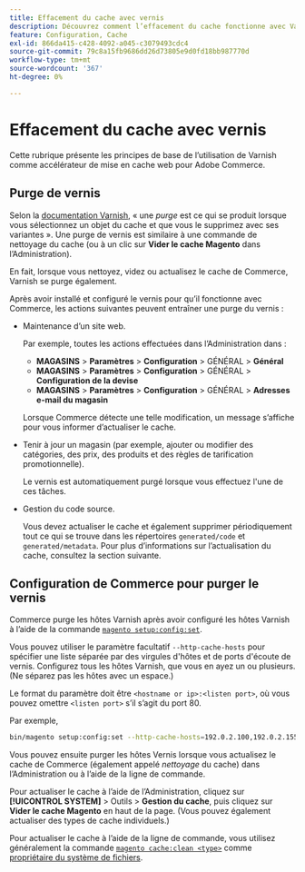 ```yaml
---
title: Effacement du cache avec vernis
description: Découvrez comment l’effacement du cache fonctionne avec Varnish et comment l’utiliser comme accélérateur de mise en cache web pour l’application Adobe Commerce.
feature: Configuration, Cache
exl-id: 866da415-c428-4092-a045-c3079493cdc4
source-git-commit: 79c8a15fb9686dd26d73805e9d0fd18bb987770d
workflow-type: tm+mt
source-wordcount: '367'
ht-degree: 0%

---
```


# Effacement du cache avec vernis

Cette rubrique présente les principes de base de l’utilisation de Varnish comme accélérateur de mise en cache web pour Adobe Commerce.

## Purge de vernis

Selon la [documentation Varnish](https://www.varnish-cache.org/docs/trunk/users-guide/purging.html), « une *purge* est ce qui se produit lorsque vous sélectionnez un objet du cache et que vous le supprimez avec ses variantes ». Une purge de vernis est similaire à une commande de nettoyage du cache (ou à un clic sur **Vider le cache Magento** dans l’Administration).

En fait, lorsque vous nettoyez, videz ou actualisez le cache de Commerce, Varnish se purge également.

Après avoir installé et configuré le vernis pour qu’il fonctionne avec Commerce, les actions suivantes peuvent entraîner une purge du vernis :

- Maintenance d’un site web.

  Par exemple, toutes les actions effectuées dans l’Administration dans :

   - **MAGASINS** > **Paramètres** > **Configuration** > GÉNÉRAL > **Général**
   - **MAGASINS** > **Paramètres** > **Configuration** > GÉNÉRAL > **Configuration de la devise**
   - **MAGASINS** > **Paramètres** > **Configuration** > GÉNÉRAL > **Adresses e-mail du magasin**

  Lorsque Commerce détecte une telle modification, un message s’affiche pour vous informer d’actualiser le cache.

- Tenir à jour un magasin (par exemple, ajouter ou modifier des catégories, des prix, des produits et des règles de tarification promotionnelle).

  Le vernis est automatiquement purgé lorsque vous effectuez l&#39;une de ces tâches.

- Gestion du code source.

  Vous devez actualiser le cache et également supprimer périodiquement tout ce qui se trouve dans les répertoires `generated/code` et `generated/metadata`. Pour plus d’informations sur l’actualisation du cache, consultez la section suivante.

## Configuration de Commerce pour purger le vernis

Commerce purge les hôtes Varnish après avoir configuré les hôtes Varnish à l’aide de la commande [`magento setup:config:set`](https://experienceleague.adobe.com/en/docs/commerce-operations/tools/cli-reference/commerce-on-premises#setupconfigset).

Vous pouvez utiliser le paramètre facultatif `--http-cache-hosts` pour spécifier une liste séparée par des virgules d&#39;hôtes et de ports d&#39;écoute de vernis. Configurez tous les hôtes Varnish, que vous en ayez un ou plusieurs. (Ne séparez pas les hôtes avec un espace.)

Le format du paramètre doit être `<hostname or ip>:<listen port>`, où vous pouvez omettre `<listen port>` s’il s’agit du port 80.

Par exemple,

```bash
bin/magento setup:config:set --http-cache-hosts=192.0.2.100,192.0.2.155:6081
```

Vous pouvez ensuite purger les hôtes Vernis lorsque vous actualisez le cache de Commerce (également appelé *nettoyage* du cache) dans l’Administration ou à l’aide de la ligne de commande.

Pour actualiser le cache à l’aide de l’Administration, cliquez sur **[!UICONTROL SYSTEM]** > Outils > **Gestion du cache**, puis cliquez sur **Vider le cache Magento** en haut de la page. (Vous pouvez également actualiser des types de cache individuels.)

Pour actualiser le cache à l’aide de la ligne de commande, vous utilisez généralement la commande [`magento cache:clean <type>`](../cli/manage-cache.md#clean-and-flush-cache-types) comme [propriétaire du système de fichiers](../../installation/prerequisites/file-system/overview.md).
